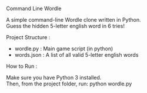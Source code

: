 Command Line Wordle

A simple command-line Wordle clone written in Python.  
Guess the hidden 5-letter english word in 6 tries!

Project Structure : 
- wordle.py : Main game script (in python)
- words.json : A list of all valid 5-letter english words

How to Run :

Make sure you have Python 3 installed.  
Then, from the project folder, run:
python wordle.py
